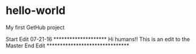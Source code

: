 # hello-world
My first GetHub project

Start Edit 07-21-16 ********************
Hi humans!!
This is an edit to the Master
End Edit *******************************
